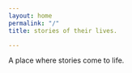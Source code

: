 ```yaml
---
layout: home
permalink: "/"
title: stories of their lives.

---
```


A place where stories come to life.


